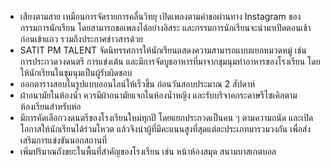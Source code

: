- เสียงตามสาย เหมือนการจัดรายการคลื่นวิทยุ เปิดเพลงตามคำขอผ่านทาง Instagram ของกรรมการนักเรียน โดยสามารถขอเพลงได้อย่างอิสระ และกรรมการนักเรียนจะนำมาเปิดตอนเช้าก่อนเข้าแถว รวมถึงประกาศข่าวสารด้วย
- SATIT PM TALENT จัดนิทรรศการให้นักเรียนแสดงความสามารถแบบแยกหมวดหมู่ เช่น การประกวดวงดนตรี การแข่งเต้น และมีการจัดบูธอาหารที่มาจากชุมนุมทำอาหารของโรงเรียน โดยให้นักเรียนในชุมนุมเป็นผู้รับผิดชอบ
- ออกตารางสอบในรูปแบบออนไลน์ให้เร็วขึ้น ก่อนวันสอบประมาณ 2 สัปดาห์
- ผ้าอนามัยในห้องน้ำ ควรมีผ้าอนามัยแจกในห้องน้ำหญิง และรับบริจาคกระดาษรีไซเคิลตามห้องเรียนสำหรับห่อ
- มีการคัดเลือกวงดนตรีของโรงเรียนใหม่ทุกปี โดยแยกประกวดเป็นคน ๆ ตามความถนัด และเปิดโอกาสให้นักเรียนได้ร่วมโหวต แล้วจึงนำผู้ที่มีคะแนนสูงที่สุดแต่ละประเภทมารวมวงกัน เพื่อส่งเสริมการแข่งขันนอกสถานที่
- เพิ่มปริมาณถังขยะในพื้นที่สำคัญของโรงเรียน เช่น หน้าห้องสมุด สนามบาสเกตบอล
